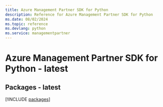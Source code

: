 ```yaml
---
title: Azure Management Partner SDK for Python
description: Reference for Azure Management Partner SDK for Python
ms.date: 08/02/2024
ms.topic: reference
ms.devlang: python
ms.service: managementpartner
---
```

# Azure Management Partner SDK for Python - latest
## Packages - latest
[!INCLUDE [packages](management-partner-index.md)]